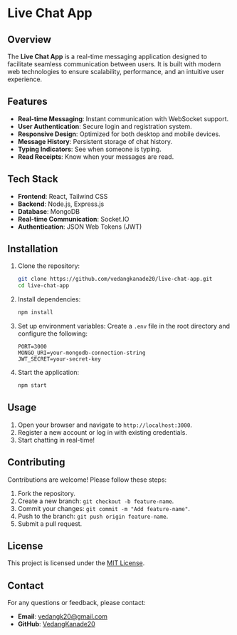 # Live Chat App

## Overview

The **Live Chat App** is a real-time messaging application designed to facilitate seamless communication between users. It is built with modern web technologies to ensure scalability, performance, and an intuitive user experience.

## Features

- **Real-time Messaging**: Instant communication with WebSocket support.
- **User Authentication**: Secure login and registration system.
- **Responsive Design**: Optimized for both desktop and mobile devices.
- **Message History**: Persistent storage of chat history.
- **Typing Indicators**: See when someone is typing.
- **Read Receipts**: Know when your messages are read.

## Tech Stack

- **Frontend**: React, Tailwind CSS
- **Backend**: Node.js, Express.js
- **Database**: MongoDB
- **Real-time Communication**: Socket.IO
- **Authentication**: JSON Web Tokens (JWT)

## Installation

1. Clone the repository:

   ```bash
   git clone https://github.com/vedangkanade20/live-chat-app.git
   cd live-chat-app
   ```

2. Install dependencies:

   ```bash
   npm install
   ```

3. Set up environment variables:
   Create a `.env` file in the root directory and configure the following:

   ```
   PORT=3000
   MONGO_URI=your-mongodb-connection-string
   JWT_SECRET=your-secret-key
   ```

4. Start the application:
   ```bash
   npm start
   ```

## Usage

1. Open your browser and navigate to `http://localhost:3000`.
2. Register a new account or log in with existing credentials.
3. Start chatting in real-time!

## Contributing

Contributions are welcome! Please follow these steps:

1. Fork the repository.
2. Create a new branch: `git checkout -b feature-name`.
3. Commit your changes: `git commit -m "Add feature-name"`.
4. Push to the branch: `git push origin feature-name`.
5. Submit a pull request.

## License

This project is licensed under the [MIT License](LICENSE).

## Contact

For any questions or feedback, please contact:

- **Email**: vedangk20@gmail.com
- **GitHub**: [VedangKanade20](https://github.com/vedangkanade20)
